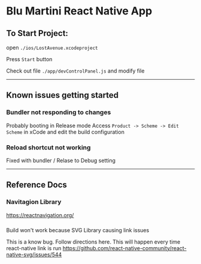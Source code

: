 # Blu Martini React Native App

## To Start Project:

open `./ios/LostAvenue.xcodeproject`

Press `Start` button

Check out file `./app/devControlPanel.js` and modify file

---

## Known issues getting started

### Bundler not responding to changes

Probably booting in Release mode
Access `Product -> Scheme -> Edit Scheme` in xCode and edit the build configuration

### Reload shortcut not working

Fixed with bundler / Relase to Debug setting


---

## Reference Docs

### Navitagion Library
https://reactnavigation.org/

###
Build won't work because SVG Library causing link issues

This is a know bug. Follow directions here. This will happen every time react-native link is run
https://github.com/react-native-community/react-native-svg/issues/544
